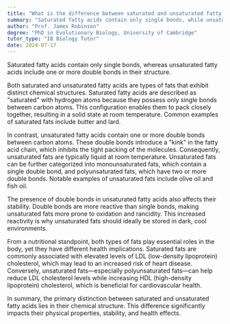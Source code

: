 ```yaml
---
title: "What is the difference between saturated and unsaturated fatty acids?"
summary: "Saturated fatty acids contain only single bonds, while unsaturated fatty acids contain one or more double bonds."
author: "Prof. James Robinson"
degree: "PhD in Evolutionary Biology, University of Cambridge"
tutor_type: "IB Biology Tutor"
date: 2024-07-17
---
```


Saturated fatty acids contain only single bonds, whereas unsaturated fatty acids include one or more double bonds in their structure.

Both saturated and unsaturated fatty acids are types of fats that exhibit distinct chemical structures. Saturated fatty acids are described as "saturated" with hydrogen atoms because they possess only single bonds between carbon atoms. This configuration enables them to pack closely together, resulting in a solid state at room temperature. Common examples of saturated fats include butter and lard.

In contrast, unsaturated fatty acids contain one or more double bonds between carbon atoms. These double bonds introduce a "kink" in the fatty acid chain, which inhibits the tight packing of the molecules. Consequently, unsaturated fats are typically liquid at room temperature. Unsaturated fats can be further categorized into monounsaturated fats, which contain a single double bond, and polyunsaturated fats, which have two or more double bonds. Notable examples of unsaturated fats include olive oil and fish oil.

The presence of double bonds in unsaturated fatty acids also affects their stability. Double bonds are more reactive than single bonds, making unsaturated fats more prone to oxidation and rancidity. This increased reactivity is why unsaturated fats should ideally be stored in dark, cool environments.

From a nutritional standpoint, both types of fats play essential roles in the body, yet they have different health implications. Saturated fats are commonly associated with elevated levels of LDL (low-density lipoprotein) cholesterol, which may lead to an increased risk of heart disease. Conversely, unsaturated fats—especially polyunsaturated fats—can help reduce LDL cholesterol levels while increasing HDL (high-density lipoprotein) cholesterol, which is beneficial for cardiovascular health.

In summary, the primary distinction between saturated and unsaturated fatty acids lies in their chemical structure. This difference significantly impacts their physical properties, stability, and health effects.
    